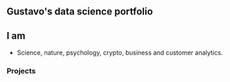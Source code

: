 ## Gustavo's data science portfolio


## I am

- Science, nature, psychology, crypto, business and customer analytics.


### Projects
